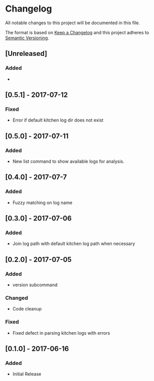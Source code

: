 # Changelog
All notable changes to this project will be documented in this file.

The format is based on [Keep a Changelog](http://keepachangelog.com/en/1.0.0/)
and this project adheres to [Semantic Versioning](http://semver.org/spec/v2.0.0.html).


## [Unreleased]
### Added
-

## [0.5.1] - 2017-07-12
### Fixed
- Error if default kitchen log dir does not exist

## [0.5.0] - 2017-07-11
### Added
- New list command to show available logs for analysis.

## [0.4.0] - 2017-07-7
### Added
- Fuzzy matching on log name

## [0.3.0] - 2017-07-06
### Added
- Join log path with default kitchen log path when necessary

## [0.2.0] - 2017-07-05
### Added
- version subcommand
### Changed
- Code cleanup
### Fixed
- Fixed defect in parsing kitchen logs with errors

## [0.1.0] - 2017-06-16
### Added
- Initial Release
